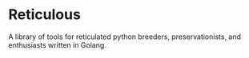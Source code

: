 # Reticulous

A library of tools for reticulated python breeders, preservationists, and enthusiasts written in Golang.
